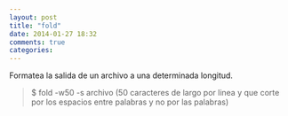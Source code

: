 ```yaml
---
layout: post
title: "fold"
date: 2014-01-27 18:32
comments: true
categories: 
---
```

Formatea la salida de un archivo a una determinada longitud.

>$ fold  -w50 -s archivo (50 caracteres de largo por linea y que corte por los espacios entre palabras y no por las palabras)


